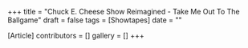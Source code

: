 +++
title = "Chuck E. Cheese Show Reimagined - Take Me Out To The Ballgame"
draft = false
tags = [Showtapes]
date = ""

[Article]
contributors = []
gallery = []
+++